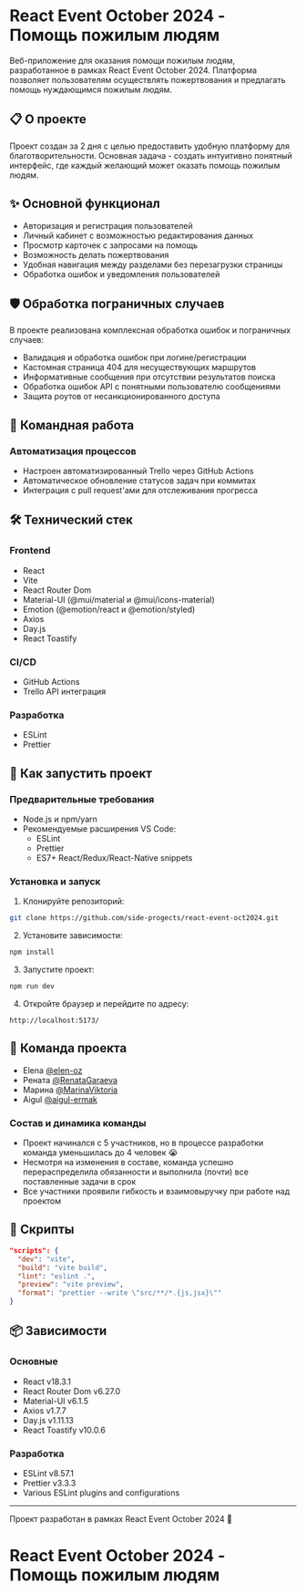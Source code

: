 # React Event October 2024 - Помощь пожилым людям

Веб-приложение для оказания помощи пожилым людям, разработанное в рамках React Event October 2024. Платформа позволяет пользователям осуществлять пожертвования и предлагать помощь нуждающимся пожилым людям.

## 📋 О проекте

Проект создан за 2 дня с целью предоставить удобную платформу для благотворительности. Основная задача - создать интуитивно понятный интерфейс, где каждый желающий может оказать помощь пожилым людям.

## ✨ Основной функционал

- Авторизация и регистрация пользователей
- Личный кабинет с возможностью редактирования данных
- Просмотр карточек с запросами на помощь
- Возможность делать пожертвования
- Удобная навигация между разделами без перезагрузки страницы
- Обработка ошибок и уведомления пользователей

## 🛡 Обработка пограничных случаев

В проекте реализована комплексная обработка ошибок и пограничных случаев:
- Валидация и обработка ошибок при логине/регистрации
- Кастомная страница 404 для несуществующих маршрутов
- Информативные сообщения при отсутствии результатов поиска
- Обработка ошибок API с понятными пользователю сообщениями
- Защита роутов от несанкционированного доступа

## 👥 Командная работа

### Автоматизация процессов
- Настроен автоматизированный Trello через GitHub Actions
- Автоматическое обновление статусов задач при коммитах
- Интеграция с pull request'ами для отслеживания прогресса

## 🛠 Технический стек

### Frontend
- React
- Vite
- React Router Dom
- Material-UI (@mui/material и @mui/icons-material)
- Emotion (@emotion/react и @emotion/styled)
- Axios
- Day.js
- React Toastify

### CI/CD
- GitHub Actions
- Trello API интеграция

### Разработка
- ESLint
- Prettier

## 🚀 Как запустить проект

### Предварительные требования
- Node.js и npm/yarn
- Рекомендуемые расширения VS Code:
    - ESLint
    - Prettier
    - ES7+ React/Redux/React-Native snippets

### Установка и запуск

1. Клонируйте репозиторий:
```bash
git clone https://github.com/side-progects/react-event-oct2024.git
```

2. Установите зависимости:
```bash
npm install
```

3. Запустите проект:
```bash
npm run dev
```

4. Откройте браузер и перейдите по адресу:
```
http://localhost:5173/
```

## 👥 Команда проекта

- Elena [@elen-oz](https://github.com/elen-oz)
- Рената [@RenataGaraeva](https://github.com/RenataGaraeva)
- Марина [@MarinaViktoria](https://github.com/MarinaViktoria)
- Aigul [@aigul-ermak](https://github.com/aigul-ermak)

### Состав и динамика команды
- Проект начинался с 5 участников, но в процессе разработки команда уменьшилась до 4 человек 😭
- Несмотря на изменения в составе, команда успешно перераспределила обязанности и выполнила (почти) все поставленные задачи в срок
- Все участники проявили гибкость и взаимовыручку при работе над проектом


## 📄 Скрипты

```json
"scripts": {
  "dev": "vite",
  "build": "vite build",
  "lint": "eslint .",
  "preview": "vite preview",
  "format": "prettier --write \"src/**/*.{js,jsx}\""
}
```


## 📦 Зависимости

### Основные
- React v18.3.1
- React Router Dom v6.27.0
- Material-UI v6.1.5
- Axios v1.7.7
- Day.js v1.11.13
- React Toastify v10.0.6

### Разработка
- ESLint v8.57.1
- Prettier v3.3.3
- Various ESLint plugins and configurations

---

Проект разработан в рамках React Event October 2024 🚀




# React Event October 2024 - Помощь пожилым людям

